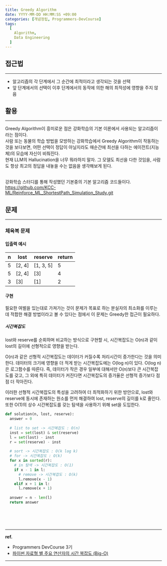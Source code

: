 ```yaml
---
title: Greedy Algorithm
date: YYYY-MM-DD HH:MM:SS +09:00
categories: [개념정립, Programmers-DevCourse]
tags:
  [
    Algorithm,
    Data Engineering
  ]
---
```


## 접근법
---
- 알고리즘의 각 단계에서 그 순간에 최적이라고 생각되는 것을 선택
- 앞 단계에서의 선택이 이후 단계에서의 동작에 의한 해의 최적성에 영향을 주지 않음

## 활용
---
Greedy Algorithm이 흥미로운 점은 강화학습의 기본 이론에서 사용되는 알고리즘이라는 점이다.<br/>
사람 또는 동물의 학습 방법을 모방하는 강화학습에서 Greedy Algorithm이 작동하는 것을 보다보면, 어떤 선택이 정답이 아닐지라도 매순간에 최선을 다하는 에이전트(지능체)의 모습에 자신이 비춰진다.<br/>
현재 LLM의 Hallucination을 너무 뭐라하지 말자. 그 모델도 최선을 다한 것임을, 사람도 항상 최고의 정답을 내놓을 수는 없음을 생각해보게 된다.<br/><br/>

강화학습 스터디를 통해 작성했던 기본중의 기본 알고리즘 코드들이다.
https://github.com/KCC-ML/Reinforce_ML_ShortestPath_Simulation_Study.git

## 문제
---
### 체육복 문제

#### 입출력 예시

| n | lost | reserve | return|
| --- | --- | --- | --- |
| 5 | [2, 4] | [1, 3, 5] | 5 |
| 5 | [2, 4] | [3] | 4 |
| 3 | [3] | [1] | 2 |

#### 구현

필요한 여벌을 있는대로 가져가는 것이 문제가 목표로 하는 분실자의 최소화를 이루는 데 적합한 해결 방법이라고 볼 수 있다는 점에서 이 문제는 Greedy한 접근이 필요하다.

##### 시간복잡도

lost와 reserve를 순회하며 비교하는 방식으로 구현할 시, 시간복잡도는 O(n)과 같이 lost의 길이에 선형적으로 영향을 받는다.

O(n)과 같은 선형적 시간복잡도는 데이터가 커질수록 처리시간이 증가한다는 것을 의미한다. 데이터의 크기에 영향을 더 적게 받는 시간복잡도에는 O(log n)이 있다.
O(log n)은 로그함수를 따른다. 즉, 데이터가 작은 경우 일부에 대해서만 O(n)보다 큰 시간복잡도를 갖고, 그 외에 특히 데이터가 커진다면 시간복잡도의 증가율은 선형적 증가보다 점점 더 작아진다.

이러한 선형적 시간복잡도의 특성을 고려하여 더 최적화하기 위한 방안으로, lost와 reserve에 동시에 존재하는 원소를 먼저 해결하여 lost, reserve의 길이를 k로 줄인다. 또한 O(1)의 상수 시간복잡도를 갖는 탐색을 사용하기 위해 set을 도입한다.

```python
def solution(n, lost, reserve):
  answer = 0
  
  # list to set -> 시간복잡도 : O(n)
  inst = set(lost) & set(reserve)
  l = set(lost) - inst
  r = set(reserve) - inst
  
  # sort -> 시간복잡도 : O(k log k)
  # for -> 시간복잡도 : O(k)
  for x in sorted(r):
    # in 탐색 -> 시간복잡도 : O(1)
    if x - 1 in l:
      # remove -> 시간복잡도 : O(k)
      l.remove(x - 1)
    elif x + 1 in l:
      l.remove(x + 1)
  
  answer = n - len(l)
  return answer
```


<br/>
<br/>
<br/>

<hr/>

**ref.**<br/>
- Programmers DevCourse 3기
- [파이썬 자료형 별 주요 연산자의 시간 복잡도 (Big-O)](https://wayhome25.github.io/python/2017/06/14/time-complexity/)

<hr/>